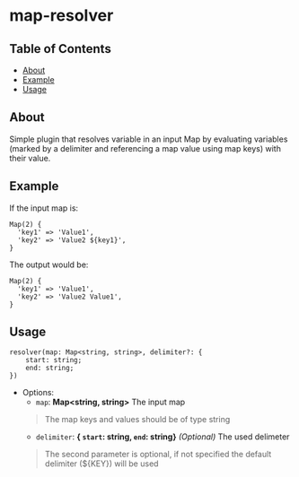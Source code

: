 # map-resolver

## Table of Contents

- [About](#about)
- [Example](#example)
- [Usage](#usage)

## About <a name = "about"></a>

Simple plugin that resolves variable in an input Map by evaluating variables (marked by a delimiter and referencing a map value using map keys) with their value.

## Example <a name = "example"></a>

If the input map is:

```
Map(2) {
  'key1' => 'Value1',
  'key2' => 'Value2 ${key1}',
}
```

The output would be:

```
Map(2) {
  'key1' => 'Value1',
  'key2' => 'Value2 Value1',
}
```

## Usage <a name = "usage"></a>

```
resolver(map: Map<string, string>, delimiter?: {
    start: string;
    end: string;
})
```

- Options:
  -   ```map```: **Map<string, string>** The input map
  > The map keys and values should be of type string
  -   ```delimiter```: **{ ```start```: string, ```end```: string}** *(Optional)* The used delimeter
  > The second parameter is optional, if not specified the default delimiter (${KEY}) will be used




